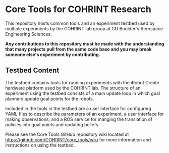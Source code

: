 # Core Tools for COHRINT Research

This repository hosts common tools and an experiment testbed used by multiple
experiments by the COHRINT lab group at CU Boulder's Aerospace Engineering
Sciences.

**Any contributions to this repository must be made with the understanding that
many projects pull from the same code base and you may break someone else's
experiment by contributing.**

## Testbed Content

The testbed contains tools for running experiments with the iRobot Create
hardware platform used by the COHRINT lab. The structure of an experiment using
the testbed consists of a main update loop in which goal planners update goal
points for the robots.

Included in the tools in the testbed are a user interface for configuring YAML
files to describe the parameters of an experiment, a user interface for making
observations, and a ROS service for manging the translation of policies into
goal points and updating beliefs.

Please see the Core Tools GitHub repository wiki located at
https://github.com/COHRINT/core_tools/wiki for more information and instructions
on using the testbed.
